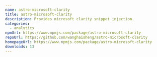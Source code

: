 ```yaml
---
name: astro-microsoft-clarity
title: astro-microsoft-clarity
description: Provides microsoft clarity snippet injection.
categories:
  - analytics
npmUrl: https://www.npmjs.com/package/astro-microsoft-clarity
repoUrl: https://github.com/wanghaisheng/astro-microsoft-clarity
homepageUrl: https://www.npmjs.com/package/astro-microsoft-clarity
downloads: 13
---
```


